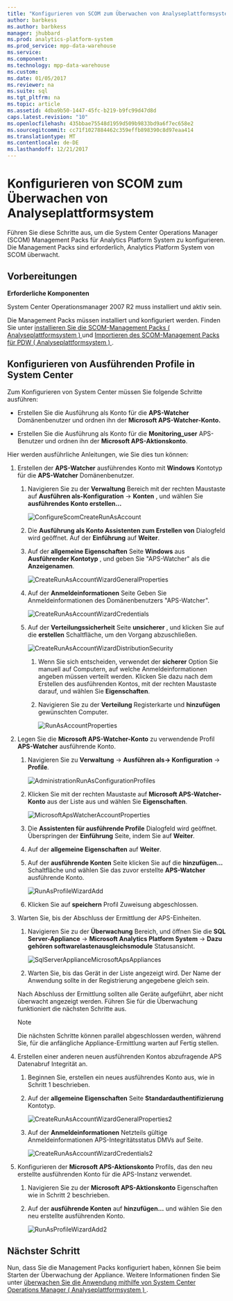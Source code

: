 ```yaml
---
title: "Konfigurieren von SCOM zum Überwachen von Analyseplattformsystem"
author: barbkess
ms.author: barbkess
manager: jhubbard
ms.prod: analytics-platform-system
ms.prod_service: mpp-data-warehouse
ms.service: 
ms.component: 
ms.technology: mpp-data-warehouse
ms.custom: 
ms.date: 01/05/2017
ms.reviewer: na
ms.suite: sql
ms.tgt_pltfrm: na
ms.topic: article
ms.assetid: 4dba9b50-1447-45fc-b219-b9fc99d47d8d
caps.latest.revision: "10"
ms.openlocfilehash: 435bbae75548d1959d509b9833bd9a6f7ec658e2
ms.sourcegitcommit: cc71f1027884462c359effb898390c8d97eaa414
ms.translationtype: MT
ms.contentlocale: de-DE
ms.lasthandoff: 12/21/2017
---
```

# <a name="configure-scom-to-monitor-analytics-platform-system"></a>Konfigurieren von SCOM zum Überwachen von Analyseplattformsystem
Führen Sie diese Schritte aus, um die System Center Operations Manager (SCOM) Management Packs für Analytics Platform System zu konfigurieren. Die Management Packs sind erforderlich, Analytics Platform System von SCOM überwacht.  
  
## <a name="BeforeBegin"></a>Vorbereitungen  
**Erforderliche Komponenten**  
  
System Center Operationsmanager 2007 R2 muss installiert und aktiv sein.  
  
Die Management Packs müssen installiert und konfiguriert werden. Finden Sie unter [installieren Sie die SCOM-Management Packs &#40; Analyseplattformsystem &#41; ](install-the-scom-management-packs.md) und [Importieren des SCOM-Management Packs für PDW &#40; Analyseplattformsystem &#41; ](import-the-scom-management-pack-for-pdw.md).  
  
## <a name="ConfigureRunAsProfile"></a>Konfigurieren von Ausführenden Profile in System Center  
Zum Konfigurieren von System Center müssen Sie folgende Schritte ausführen:  
  
-   Erstellen Sie die Ausführung als Konto für die **APS-Watcher** Domänenbenutzer und ordnen ihn der **Microsoft APS-Watcher-Konto.**  
  
-   Erstellen Sie die Ausführung als Konto für die **Monitoring_user** APS-Benutzer und ordnen ihn der **Microsoft APS-Aktionskonto**.  
  
Hier werden ausführliche Anleitungen, wie Sie dies tun können:  
  
1.  Erstellen der **APS-Watcher** ausführendes Konto mit **Windows** Kontotyp für die **APS-Watcher** Domänenbenutzer.  
  
    1.  Navigieren Sie zu der **Verwaltung** Bereich mit der rechten Maustaste auf **Ausführen als-Konfiguration** -> **Konten** , und wählen Sie **ausführendes Konto erstellen...**  
  
        ![ConfigureScomCreateRunAsAccount](./media/configure-scom-to-monitor-analytics-platform-system/ConfigureScomCreateRunAsAccount.png "ConfigureScomCreateRunAsAccount")  
  
    2.  Die **Ausführung als Konto Assistenten zum Erstellen von** Dialogfeld wird geöffnet. Auf der **Einführung** auf **Weiter**.  
  
    3.  Auf der **allgemeine Eigenschaften** Seite **Windows** aus **Ausführender Kontotyp** , und geben Sie "APS-Watcher" als die **Anzeigenamen**.  
  
        ![CreateRunAsAccountWizardGeneralProperties](./media/configure-scom-to-monitor-analytics-platform-system/CreateRunAsAccountWizardGeneralProperties.png "CreateRunAsAccountWizardGeneralProperties")  
  
    4.  Auf der **Anmeldeinformationen** Seite Geben Sie Anmeldeinformationen des Domänenbenutzers "APS-Watcher".  
  
        ![CreateRunAsAccountWizardCredentials](./media/configure-scom-to-monitor-analytics-platform-system/CreateRunAsAccountWizardCredentials.png "CreateRunAsAccountWizardCredentials")  
  
    5.  Auf der **Verteilungssicherheit** Seite **unsicherer** , und klicken Sie auf die **erstellen** Schaltfläche, um den Vorgang abzuschließen.  
  
        ![CreateRunAsAccountWizardDistributionSecurity](./media/configure-scom-to-monitor-analytics-platform-system/CreateRunAsAccountWizardDistributionSecurity.png "CreateRunAsAccountWizardDistributionSecurity")  
  
        1.  Wenn Sie sich entscheiden, verwendet der **sicherer** Option Sie manuell auf Computern, auf welche Anmeldeinformationen angeben müssen verteilt werden. Klicken Sie dazu nach dem Erstellen des ausführenden Kontos, mit der rechten Maustaste darauf, und wählen Sie **Eigenschaften**.  
  
        2.  Navigieren Sie zu der **Verteilung** Registerkarte und **hinzufügen** gewünschten Computer.  
  
            ![RunAsAccountProperties](./media/configure-scom-to-monitor-analytics-platform-system/RunAsAccountProperties.png "RunAsAccountProperties")  
  
2.  Legen Sie die **Microsoft APS-Watcher-Konto** zu verwendende Profil **APS-Watcher** ausführende Konto.  
  
    1.  Navigieren Sie zu **Verwaltung** -> **Ausführen als-> Konfiguration** -> **Profile**.  
  
        ![AdministrationRunAsConfigurationProfiles](./media/configure-scom-to-monitor-analytics-platform-system/AdministrationRunAsConfigurationProfiles.png "AdministrationRunAsConfigurationProfiles")  
  
    2.  Klicken Sie mit der rechten Maustaste auf **Microsoft APS-Watcher-Konto** aus der Liste aus und wählen Sie **Eigenschaften**.  
  
        ![MicrosoftApsWatcherAccountProperties](./media/configure-scom-to-monitor-analytics-platform-system/MicrosoftApsWatcherAccountProperties.png "MicrosoftApsWatcherAccountProperties")  
  
    3.  Die **Assistenten für ausführende Profile** Dialogfeld wird geöffnet. Überspringen der **Einführung** Seite, indem Sie auf **Weiter**.  
  
    4.  Auf der **allgemeine Eigenschaften** auf **Weiter**.  
  
    5.  Auf der **ausführende Konten** Seite klicken Sie auf die **hinzufügen...** Schaltfläche und wählen Sie das zuvor erstellte **APS-Watcher** ausführende Konto.  
  
        ![RunAsProfileWizardAdd](./media/configure-scom-to-monitor-analytics-platform-system/RunAsProfileWizardAdd.png "RunAsProfileWizardAdd")  
  
    6.  Klicken Sie auf **speichern** Profil Zuweisung abgeschlossen.  
  
3.  Warten Sie, bis der Abschluss der Ermittlung der APS-Einheiten.  
  
    1.  Navigieren Sie zu der **Überwachung** Bereich, und öffnen Sie die **SQL Server-Appliance** -> **Microsoft Analytics Platform System**  ->   **Dazu gehören softwarelastenausgleichsmodule** Statusansicht.  
  
        ![SqlServerApplianceMicrosoftApsAppliances](./media/configure-scom-to-monitor-analytics-platform-system/SqlServerApplianceMicrosoftApsAppliances.png "SqlServerApplianceMicrosoftApsAppliances")  
  
    2.  Warten Sie, bis das Gerät in der Liste angezeigt wird. Der Name der Anwendung sollte in der Registrierung angegebene gleich sein.  
  
    Nach Abschluss der Ermittlung sollten alle Geräte aufgeführt, aber nicht überwacht angezeigt werden. Führen Sie für die Überwachung funktioniert die nächsten Schritte aus.  
  
    > [!NOTE]  
    > Die nächsten Schritte können parallel abgeschlossen werden, während Sie, für die anfängliche Appliance-Ermittlung warten auf Fertig stellen.  
  
4.  Erstellen einer anderen neuen ausführenden Kontos abzufragende APS Datenabruf Integrität an.  
  
    1.  Beginnen Sie, erstellen ein neues ausführendes Konto aus, wie in Schritt 1 beschrieben.  
  
    2.  Auf der **allgemeine Eigenschaften** Seite **Standardauthentifizierung** Kontotyp.  
  
        ![CreateRunAsAccountWizardGeneralProperties2](./media/configure-scom-to-monitor-analytics-platform-system/CreateRunAsAccountWizardGeneralProperties2.png "CreateRunAsAccountWizardGeneralProperties2")  
  
    3.  Auf der **Anmeldeinformationen** Netzteils gültige Anmeldeinformationen APS-Integritätsstatus DMVs auf Seite.  
  
        ![CreateRunAsAccountWizardCredentials2](./media/configure-scom-to-monitor-analytics-platform-system/CreateRunAsAccountWizardCredentials2.png "CreateRunAsAccountWizardCredentials2")  
  
5.  Konfigurieren der **Microsoft APS-Aktionskonto** Profils, das den neu erstellte ausführenden Konto für die APS-Instanz verwendet.  
  
    1.  Navigieren Sie zu der **Microsoft APS-Aktionskonto** Eigenschaften wie in Schritt 2 beschrieben.  
  
    2.  Auf der **ausführende Konten** auf **hinzufügen...** und wählen Sie den neu erstellte ausführenden Konto.  
  
        ![RunAsProfileWizardAdd2](./media/configure-scom-to-monitor-analytics-platform-system/RunAsProfileWizardAdd2.png "RunAsProfileWizardAdd2")  
  
## <a name="next-step"></a>Nächster Schritt  
Nun, dass Sie die Management Packs konfiguriert haben, können Sie beim Starten der Überwachung der Appliance. Weitere Informationen finden Sie unter [überwachen Sie die Anwendung mithilfe von System Center Operations Manager &#40; Analyseplattformsystem &#41; ](monitor-the-appliance-by-using-system-center-operations-manager.md).  
  
<!-- MISSING LINKS ## See Also  
[Common Metadata Query Examples &#40;SQL Server PDW&#41;](../sqlpdw/common-metadata-query-examples-sql-server-pdw.md)  -->  
  
